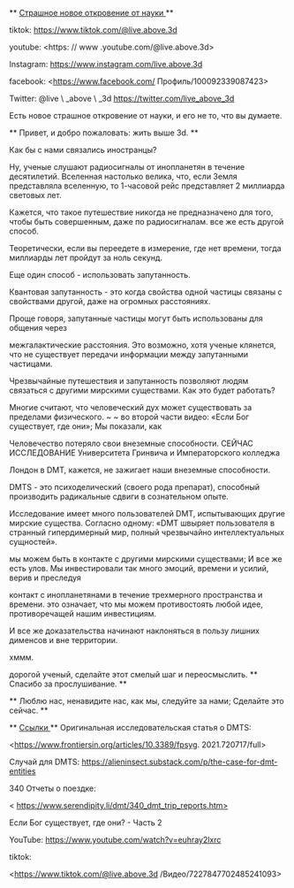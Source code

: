 ** <u> Страшное новое откровение от науки </u> **

tiktok: <https://www.tiktok.com/@live.above.3d>

youtube: <https: // www .youtube.com/@live.above.3d>

Instagram: <https://www.instagram.com/live.above.3d>

facebook: <https://www.facebook.com/ Профиль/100092339087423>

Twitter: @live \ _above \ _3d <https://twitter.com/live_above_3d>

Есть новое страшное откровение от науки, и его не то, что вы думаете.

** Привет, и добро пожаловать: жить выше 3d. **

Как бы с нами связались иностранцы?

Ну, ученые слушают радиосигналы от инопланетян в течение десятилетий.
Вселенная настолько велика, что, если Земля представляла вселенную, то 1-часовой рейс представляет 2 миллиарда световых лет.

Кажется, что такое путешествие никогда не предназначено для того, чтобы быть совершенным, даже по радиосигналам.
все же есть другой способ.

Теоретически, если вы переедете в измерение, где нет времени, тогда
миллиарды лет пройдут за ноль секунд.

Еще один способ - использовать запутанность.

Квантовая запутанность - это когда свойства одной частицы связаны
с свойствами другой, даже на огромных расстояниях.

Проще говоря, запутанные частицы могут быть использованы для общения через

межгалактические расстояния.
Это возможно, хотя ученые клянется, что не существует передачи информации между запутанными частицами.

Чрезвычайные путешествия и запутанность позволяют людям связаться с другими мирскими существами.
Как это будет работать?

Многие считают, что человеческий дух может существовать за пределами физического. ~ ~
во второй части видео: «Если Бог существует, где они»; Мы показали, как

Человечество потеряло свои внеземные способности.
СЕЙЧАС ИССЛЕДОВАНИЕ Университета Гринвича и Императорского колледжа

Лондон в DMT, кажется, не зажигает наши внеземные способности.

DMTS - это психоделический (своего рода препарат), способный производить радикальные сдвиги в сознательном опыте.

Исследование имеет много пользователей DMT, испытывающих другие мирские существа.
Согласно одному: «DMT швыряет пользователя в странный гипердимерный мир, полный чрезвычайно интеллектуальных сущностей».

мы можем быть в контакте с другими мирскими существами; И все же есть улов.
Мы инвестировали так много эмоций, времени и усилий, верив и преследуя

контакт с инопланетянами в течение трехмерного пространства и времени.
это означает, что мы можем противостоять любой идее, противоречащей нашим инвестициям.

И все же доказательства начинают наклоняться в пользу лишних дименсов и
вне территории.

хммм.

дорогой ученый, сделайте этот смелый шаг и переосмыслить.
** Спасибо за прослушивание. **

** Люблю нас, ненавидите нас, как мы, следуйте за нами; Сделайте это сейчас. **

** <U> Ссылки </u> **
Оригинальная исследовательская статья о DMTS:

<https://www.frontiersin.org/articles/10.3389/fpsyg. 2021.720717/full>

Случай для DMTS:
<https://alieninsect.substack.com/p/the-case-for-dmt-entities>

340 Отчеты о поездке:

< https://www.serendipity.li/dmt/340_dmt_trip_reports.htm>

Если Бог существует, где они? - Часть 2

YouTube: <https://www.youtube.com/watch?v=euhray2lxrc>

tiktok:

<https://www.tiktok.com/@live.above.3d /Видео/7227847702485241093>




